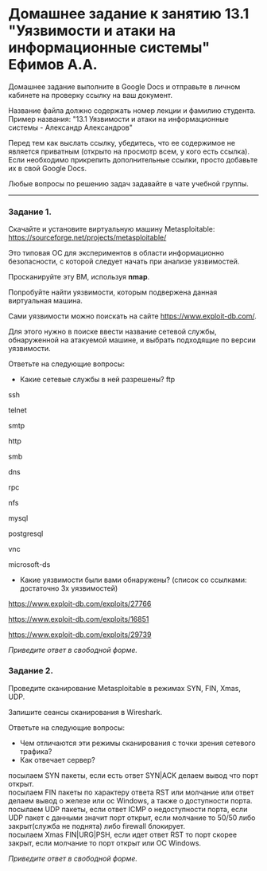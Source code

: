 # Домашнее задание к занятию 13.1 "Уязвимости и атаки на информационные системы" Ефимов А.А.

Домашнее задание выполните в Google Docs и отправьте в личном кабинете на проверку ссылку на ваш документ.

Название файла должно содержать номер лекции и фамилию студента. Пример названия: "13.1 Уязвимости и атаки на информационные системы - Александр Александров"

Перед тем как выслать ссылку, убедитесь, что ее содержимое не является приватным (открыто на просмотр всем, у кого есть ссылка). Если необходимо прикрепить дополнительные ссылки, просто добавьте их в свой Google Docs.

Любые вопросы по решению задач задавайте в чате учебной группы.

------

### Задание 1.

Скачайте и установите виртуальную машину Metasploitable: https://sourceforge.net/projects/metasploitable/

Это типовая ОС для экспериментов в области информационно безопасности, с которой следует начать при анализе уязвимостей.

Просканируйте эту ВМ, используя **nmap**.

Попробуйте найти уязвимости, которым подвержена данная виртуальная машина.

Сами уязвимости можно поискать на сайте https://www.exploit-db.com/.

Для этого нужно в поиске ввести название сетевой службы, обнаруженной на атакуемой машине, и выбрать подходящие по версии уязвимости.

Ответьте на следующие вопросы:

- Какие сетевые службы в ней разрешены? 
ftp

ssh

telnet

smtp

http

smb

dns

rpc

nfs

mysql

postgresql

vnc

microsoft-ds

- Какие уязвимости были вами обнаружены? (список со ссылками: достаточно 3х уязвимостей)

https://www.exploit-db.com/exploits/27766 

https://www.exploit-db.com/exploits/16851 

https://www.exploit-db.com/exploits/29739 
 
  
*Приведите ответ в свободной форме.*  

### Задание 2.

Проведите сканирование Metasploitable в режимах SYN, FIN, Xmas, UDP.

Запишите сеансы сканирования в Wireshark.

Ответьте на следующие вопросы:

- Чем отличаются эти режимы сканирования с точки зрения сетевого трафика? 
- Как отвечает сервер?

посылаем SYN пакеты, если есть ответ SYN|ACK делаем вывод что порт открыт.  
посылаем FIN пакеты по характеру ответа RST или молчание или ответ делаем вывод о железе или ос Windows, а также о доступности порта.   
посылаем UDP пакеты, если ответ ICMP о недоступности порта, если UDP пакет с данными значит порт открыт, если молчание то 50/50 либо закрыт(служба не поднята) либо firewall блокирует.    
посылаем Xmas FIN|URG|PSH, если идет ответ RST то порт скорее закрыт, если молчание то порт открыт или ОС Windows.    


*Приведите ответ в свободной форме.*
